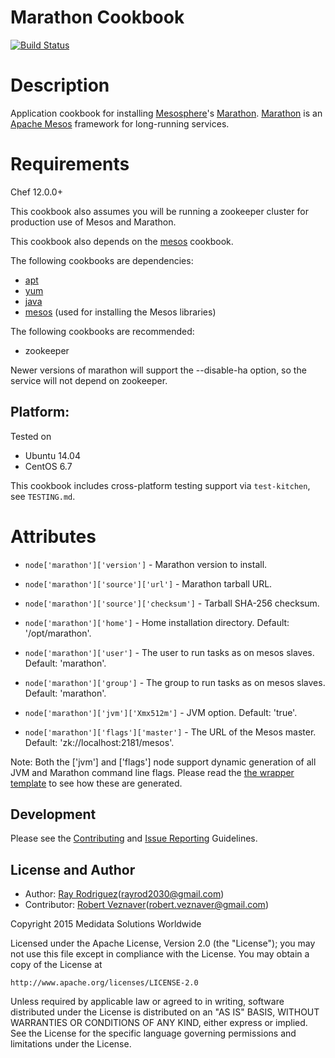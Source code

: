 Marathon Cookbook
=================
[![Build Status](https://secure.travis-ci.org/mdsol/marathon_cookbook.png?branch=master)](http://travis-ci.org/mdsol/marathon_cookbook)

Description
===========

Application cookbook for installing [Mesosphere][]'s [Marathon][].
[Marathon][] is an [Apache Mesos][] framework for long-running services.


Requirements
============

Chef 12.0.0+

This cookbook also assumes you will be running a zookeeper cluster for
production use of Mesos and Marathon.

This cookbook also depends on the [mesos][] cookbook.

The following cookbooks are dependencies:
* [apt][]
* [yum][]
* [java][]
* [mesos][] (used for installing the Mesos libraries)

The following cookbooks are recommended:
* zookeeper

Newer versions of marathon will support the --disable-ha option, so the
service will not depend on zookeeper.

## Platform:

Tested on

* Ubuntu 14.04
* CentOS 6.7

This cookbook includes cross-platform testing support via `test-kitchen`, see
`TESTING.md`.


Attributes
==========


* `node['marathon']['version']` - Marathon version to install.
* `node['marathon']['source']['url']` - Marathon tarball URL.
* `node['marathon']['source']['checksum']` - Tarball SHA-256 checksum.

* `node['marathon']['home']` - Home installation directory. Default: '/opt/marathon'.
* `node['marathon']['user']` - The user to run tasks as on mesos slaves. Default: 'marathon'.
* `node['marathon']['group']` - The group to run tasks as on mesos slaves. Default: 'marathon'.

* `node['marathon']['jvm']['Xmx512m']` - JVM option. Default: 'true'.

* `node['marathon']['flags']['master']` - The URL of the Mesos master. Default: 'zk://localhost:2181/mesos'.

Note: Both the ['jvm'] and ['flags'] node support dynamic generation of all JVM
and Marathon command line flags. Please read the [the wrapper template](templates/default/wrapper.erb)
to see how these are generated.

Development
-----------
Please see the [Contributing](CONTRIBUTING.md) and [Issue Reporting](ISSUES.md) Guidelines.

## License and Author

* Author: [Ray Rodriguez](https://github.com/rayrod2030)(rayrod2030@gmail.com)
* Contributor: [Robert Veznaver](https://github.com/rveznaver)(robert.veznaver@gmail.com)

Copyright 2015 Medidata Solutions Worldwide

Licensed under the Apache License, Version 2.0 (the "License"); you may not use 
this file except in compliance with the License. You may obtain a copy of the 
License at

    http://www.apache.org/licenses/LICENSE-2.0

Unless required by applicable law or agreed to in writing, software distributed 
under the License is distributed on an "AS IS" BASIS, WITHOUT WARRANTIES OR 
CONDITIONS OF ANY KIND, either express or implied. See the License for the 
specific language governing permissions and limitations under the License.

[Apache Mesos]: http://mesos.apache.org
[Netflix Exhibitor]: https://github.com/Netflix/exhibitor
[Mesosphere]: http://mesosphere.io
[Marathon]: http://mesosphere.github.io/marathon
[exhibitor]: https://github.com/SimpleFinance/chef-exhibitor
[apt]: https://github.com/opscode-cookbooks/apt
[yum]: https://github.com/chef-cookbooks/yum
[java]: https://github.com/agileorbit-cookbooks/java
[mesos]: https://github.com/mdsol/mesos_cookbook
